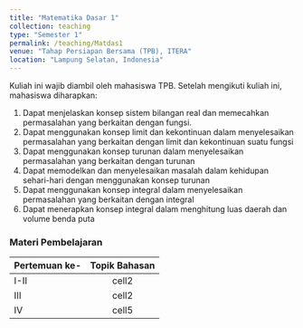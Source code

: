 ```yaml
---
title: "Matematika Dasar 1"
collection: teaching
type: "Semester 1"
permalink: /teaching/Matdas1
venue: "Tahap Persiapan Bersama (TPB), ITERA"
location: "Lampung Selatan, Indonesia"
---
```


Kuliah ini wajib diambil oleh mahasiswa TPB. Setelah mengikuti kuliah ini, mahasiswa diharapkan: 
1. Dapat menjelaskan konsep sistem bilangan real dan memecahkan permasalahan yang berkaitan dengan fungsi.
2. Dapat menggunakan konsep limit dan kekontinuan dalam menyelesaikan permasalahan yang berkaitan dengan limit dan kekontinuan suatu fungsi
3. Dapat menggunakan konsep turunan dalam menyelesaikan permasalahan yang berkaitan dengan turunan
4. Dapat memodelkan dan menyelesaikan masalah dalam kehidupan sehari-hari dengan menggunakan konsep turunan
5. Dapat menggunakan konsep integral dalam menyelesaikan permasalahan yang berkaitan dengan integral
6. Dapat menerapkan konsep integral dalam menghitung luas daerah dan volume benda puta


### Materi Pembelajaran
| Pertemuan ke- | Topik Bahasan |
|:--------|:-------:|
| I-II   | cell2   |
| III   | cell2   |
| IV   | cell5   |
